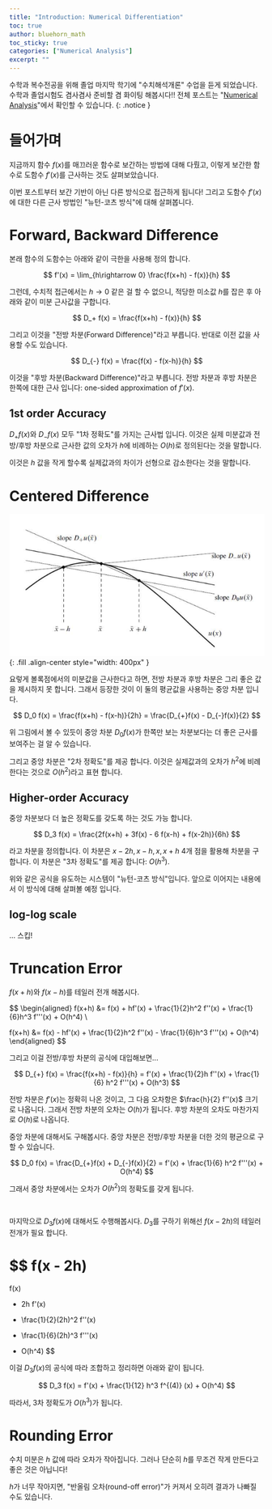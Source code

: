 ```yaml
---
title: "Introduction: Numerical Differentiation"
toc: true
author: bluehorn_math
toc_sticky: true
categories: ["Numerical Analysis"]
excerpt: ""
---
```


수학과 복수전공을 위해 졸업 마지막 학기에 "수치해석개론" 수업을 듣게 되었습니다. 수학과 졸업시험도 겸사겸사 준비할 겸 화이팅 해봅시다!! 전체 포스트는 "[Numerical Analysis](/categories/numerical-analysis)"에서 확인할 수 있습니다.
{: .notice }

# 들어가며

지금까지 함수 $f(x)$를 매끄러운 함수로 보간하는 방법에 대해 다뤘고, 이렇게 보간한 함수로 도함수 $f'(x)$를 근사하는 것도 살펴보았습니다.

이번 포스트부터 보간 기반이 아닌 다른 방식으로 접근하게 됩니다! 그리고 도함수 $f'(x)$에 대한 다른 근사 방법인 "뉴턴-코츠 방식"에 대해 살펴봅니다.

# Forward, Backward Difference

본래 함수의 도함수는 아래와 같이 극한을 사용해 정의 합니다.

$$
f'(x) = \lim_{h\rightarrow 0} \frac{f(x+h) - f(x)}{h}
$$

그런데, 수치적 접근에서는 $h \rightarrow 0$ 같은 걸 할 수 없으니, 적당한 미소값 $h$를 잡은 후 아래와 같이 미분 근사값을 구합니다.

$$
D_+ f(x) = \frac{f(x+h) - f(x)}{h}
$$

그리고 이것을 "전방 차분(Forward Difference)"라고 부릅니다. 반대로 이전 값을 사용할 수도 있습니다.

$$
D_{-} f(x) = \frac{f(x) - f(x-h)}{h}
$$

이것을 "후방 차분(Backward Difference)"라고 부릅니다. 전방 차분과 후방 차분은 한쪽에 대한 근사 입니다: one-sided approximation of $f'(x)$.

## 1st order Accuracy

$D_{+}f(x)$와 $D_{-}f(x)$ 모두 "1차 정확도"를 가지는 근사법 입니다. 이것은 실제 미분값과 전방/후방 차분으로 근사한 값의 오차가 $h$에 비례하는 $O(h)$로 정의된다는 것을 말합니다.

이것은 $h$ 값을 작게 할수록 실제값과의 차이가 선형으로 감소한다는 것을 말합니다.

# Centered Difference

![](/images/mathematics/numerical-analysis/centered-difference.png){: .fill .align-center style="width: 400px" }

요렇게 볼록점에서의 미분값을 근사한다고 하면, 전방 차분과 후방 차분은 그리 좋은 값을 제시하지 못 합니다. 그래서 등장한 것이 이 둘의 평균값을 사용하는 중앙 차분 입니다.

$$
D_0 f(x)
= \frac{f(x+h) - f(x-h)}{2h}
= \frac{D_{+}f(x) - D_{-}f(x)}{2}
$$

위 그림에서 볼 수 있듯이 중앙 차분 $D_0 f(x)$가 한쪽만 보는 차분보다는 더 좋은 근사를 보여주는 걸 알 수 있습니다.

그리고 중앙 차분은 "2차 정확도"를 제공 합니다. 이것은 실제값과의 오차가 $h^2$에 비례한다는 것으로 $O(h^2)$라고 표현 합니다.

## Higher-order Accuracy

중앙 차분보다 더 높은 정확도를 갖도록 하는 것도 가능 합니다.

$$
D_3 f(x) = \frac{2f(x+h) + 3f(x) - 6 f(x-h) + f(x-2h)}{6h}
$$

라고 차분을 정의합니다. 이 차분은 $x-2h, x-h, x, x+h$ 4개 점을 활용해 차분을 구합니다. 이 차분은 "3차 정확도"를 제공 합니다: $O(h^3)$.

위와 같은 공식을 유도하는 시스템이 "뉴턴-코츠 방식"입니다. 앞으로 이어지는 내용에서 이 방식에 대해 살펴볼 예정 입니다.

## log-log scale

... 스킵!

# Truncation Error

$f(x+h)$와 $f(x-h)$를 테일러 전개 해봅시다.

$$
\begin{aligned}
f(x+h)
&= f(x) + hf'(x) + \frac{1}{2}h^2 f''(x) + \frac{1}{6}h^3 f'''(x) + O(h^4) \\

f(x+h)
&= f(x) - hf'(x) + \frac{1}{2}h^2 f''(x) - \frac{1}{6}h^3 f'''(x) + O(h^4)
\end{aligned}
$$

그리고 이걸 전방/후방 차분의 공식에 대입해보면...

$$
D_{+} f(x)
= \frac{f(x+h) - f(x)}{h}
= f'(x) + \frac{1}{2}h f''(x) + \frac{1}{6} h^2 f'''(x) + O(h^3)
$$

전방 차분은 $f'(x)$는 정확히 나온 것이고, 그 다음 오차항은 $\frac{h}{2} f''(x)$ 크기로 나옵니다. 그래서 전방 차분의 오차는 $O(h)$가 됩니다. 후방 차분의 오차도 마찬가지로 $O(h)$로 나옵니다.

중앙 차분에 대해서도 구해봅시다. 중앙 차분은 전방/후방 차분을 더한 것의 평균으로 구할 수 있습니다.

$$
D_0 f(x)
= \frac{D_{+}f(x) + D_{-}f(x)}{2}
= f'(x) + \frac{1}{6} h^2 f'''(x) + O(h^4)
$$

그래서 중앙 차분에서는 오차가 $O(h^2)$의 정확도를 갖게 됩니다.

<br/>

마지막으로 $D_3 f(x)$에 대해서도 수행해봅시다. $D_3$를 구하기 위해선 $f(x-2h)$의 테일러 전개가 필요 합니다.

$$
f(x - 2h)
=
f(x)
- 2h f'(x)
+ \frac{1}{2}(2h)^2 f''(x)
- \frac{1}{6}(2h)^3 f'''(x)
+ O(h^4)
$$

이걸 $D_3 f(x)$의 공식에 따라 조합하고 정리하면 아래와 같이 됩니다.

$$
D_3 f(x)
= f'(x) + \frac{1}{12} h^3 f^{(4)} (x) + O(h^4)
$$

따라서, 3차 정확도가 $O(h^3)$가 됩니다.

# Rounding Error

수치 미분은 $h$ 값에 따라 오차가 작아집니다. 그러나 단순히 $h$를 무조건 작게 만든다고 좋은 것은 아닙니다!

$h$가 너무 작아지면, "반올림 오차(round-off error)"가 커져서 오히려 결과가 나빠질 수도 있습니다.



